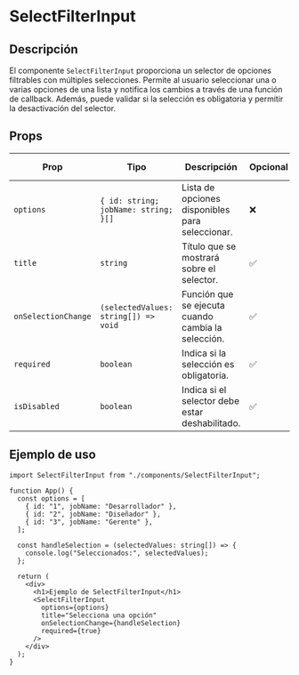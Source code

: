 # SelectFilterInput

## Descripción

El componente `SelectFilterInput` proporciona un selector de opciones filtrables con múltiples selecciones. Permite al usuario seleccionar una o varias opciones de una lista y notifica los cambios a través de una función de callback. Además, puede validar si la selección es obligatoria y permitir la desactivación del selector.

## Props

| Prop                | Tipo                                 | Descripción                                        | Opcional | Valor por defecto       |
| ------------------- | ------------------------------------ | -------------------------------------------------- | -------- | ----------------------- |
| `options`           | `{ id: string; jobName: string; }[]` | Lista de opciones disponibles para seleccionar.    | ❌       | -                       |
| `title`             | `string`                             | Título que se mostrará sobre el selector.          | ✅       | `"Selecciona opciones"` |
| `onSelectionChange` | `(selectedValues: string[]) => void` | Función que se ejecuta cuando cambia la selección. | ✅       | `undefined`             |
| `required`          | `boolean`                            | Indica si la selección es obligatoria.             | ✅       | `false`                 |
| `isDisabled`        | `boolean`                            | Indica si el selector debe estar deshabilitado.    | ✅       | `false`                 |

## Ejemplo de uso

```tsx
import SelectFilterInput from "./components/SelectFilterInput";

function App() {
  const options = [
    { id: "1", jobName: "Desarrollador" },
    { id: "2", jobName: "Diseñador" },
    { id: "3", jobName: "Gerente" },
  ];

  const handleSelection = (selectedValues: string[]) => {
    console.log("Seleccionados:", selectedValues);
  };

  return (
    <div>
      <h1>Ejemplo de SelectFilterInput</h1>
      <SelectFilterInput
        options={options}
        title="Selecciona una opción"
        onSelectionChange={handleSelection}
        required={true}
      />
    </div>
  );
}
```
